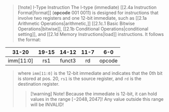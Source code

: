 >[!note] I-Type Instruction
>The I-type (immediate) [[2.4a Instruction Format|format]] (**opcode** 001 0011) is designed for instructions that involve two registers and one 12-bit immediate, such as [[2.1a Arithmetic Operations|arithmetic,]] [[2.1c.1 Basic Bitwise Operations|bitwise]], [[2.1b Conditional Operations|conditional setting]], and [[2.1d Memory Instructions|load]] instructions. It follows the format:
>
| **31-20** | **19-15** | **14-12** | **11-7** | **6-0** |
| :-------: | :-------: | :-------: | :------: | :-----: |
|  imm[11:0]   |    rs1    |  funct3   |    rd    | opcode  |
>where `imm[11:0]` is the 12-bit immediate and indicates that the 0th bit is stored at pos. 20, `rs1` is the source register, and `rd` is the destination register.
>>[!warning] Note!
>>Because the immediate is 12-bit, it can hold values in the range $[-2048, 2047]$! Any value outside this range will be INVALID!




